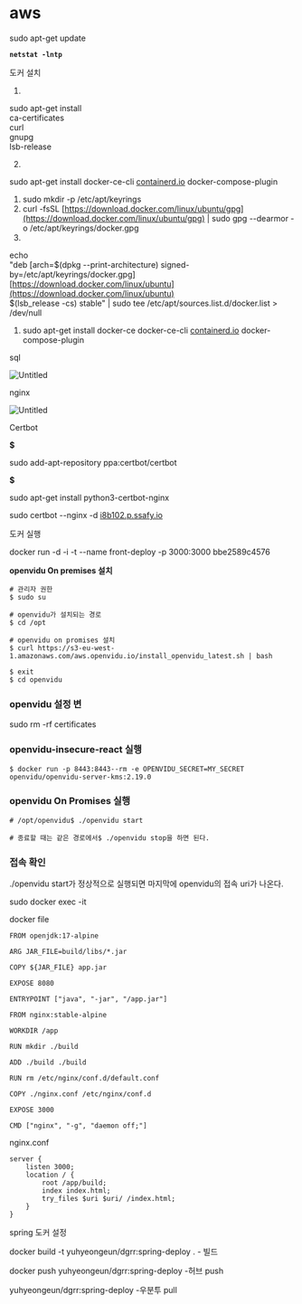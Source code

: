 # aws

sudo apt-get update

**`netstat -lntp`**

도커 설치

1.

sudo apt-get install \
ca-certificates \
curl \
gnupg \
lsb-release

2.

sudo apt-get install docker-ce-cli [containerd.io](http://containerd.io/) docker-compose-plugin

1. sudo mkdir -p /etc/apt/keyrings
2. curl -fsSL [https://download.docker.com/linux/ubuntu/gpg](https://download.docker.com/linux/ubuntu/gpg) | sudo gpg --dearmor -o /etc/apt/keyrings/docker.gpg
3.

echo \
"deb [arch=$(dpkg --print-architecture) signed-by=/etc/apt/keyrings/docker.gpg] [https://download.docker.com/linux/ubuntu](https://download.docker.com/linux/ubuntu) \
$(lsb_release -cs) stable" | sudo tee /etc/apt/sources.list.d/docker.list > /dev/null

1. sudo apt-get install docker-ce docker-ce-cli [containerd.io](http://containerd.io/) docker-compose-plugin

sql

![Untitled](https://s3-us-west-2.amazonaws.com/secure.notion-static.com/f5172392-cc4a-4123-b11d-7dc2e49d42b6/Untitled.png)

nginx

![Untitled](https://s3-us-west-2.amazonaws.com/secure.notion-static.com/913455ac-a3de-47b3-a1a2-621251e44883/Untitled.png)

Certbot

**$**

sudo add-apt-repository ppa:certbot/certbot

**$**

sudo apt-get install python3-certbot-nginx

sudo certbot --nginx -d [i8b102.p.ssafy.io](http://i8b102.p.ssafy.io/)

도커 실행

docker run -d -i -t --name front-deploy -p 3000:3000 bbe2589c4576

**openvidu On premises 설치**

```
# 관리자 권한
$ sudo su

# openvidu가 설치되는 경로
$ cd /opt

# openvidu on promises 설치
$ curl https://s3-eu-west-1.amazonaws.com/aws.openvidu.io/install_openvidu_latest.sh | bash

$ exit
$ cd openvidu
```

### openvidu 설정 변

sudo rm -rf certificates

### openvidu-insecure-react 실행

```
$ docker run -p 8443:8443--rm -e OPENVIDU_SECRET=MY_SECRET openvidu/openvidu-server-kms:2.19.0
```

### openvidu On Promises 실행

```
# /opt/openvidu$ ./openvidu start

# 종료할 때는 같은 경로에서$ ./openvidu stop을 하면 된다.
```

### 접속 확인

./openvidu start가 정상적으로 실행되면 마지막에 openvidu의 접속 uri가 나온다.

sudo docker exec -it

docker file

```docker
FROM openjdk:17-alpine

ARG JAR_FILE=build/libs/*.jar

COPY ${JAR_FILE} app.jar

EXPOSE 8080

ENTRYPOINT ["java", "-jar", "/app.jar"]
```

```docker
FROM nginx:stable-alpine

WORKDIR /app

RUN mkdir ./build

ADD ./build ./build

RUN rm /etc/nginx/conf.d/default.conf

COPY ./nginx.conf /etc/nginx/conf.d

EXPOSE 3000

CMD ["nginx", "-g", "daemon off;"]
```

nginx.conf

```
server {
    listen 3000;
    location / {
        root /app/build;
        index index.html;
        try_files $uri $uri/ /index.html;
    }
}
```

spring 도커 설정

docker build -t yuhyeongeun/dgrr:spring-deploy . - 빌드

docker push yuhyeongeun/dgrr:spring-deploy -허브 push

yuhyeongeun/dgrr:spring-deploy -우분투 pull
